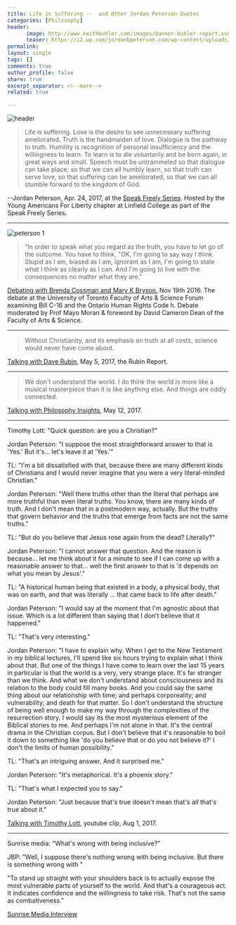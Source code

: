 ```yaml
---
title: Life is Suffering --  and Other Jordan Peterson Quotes
categories: [Philosophy]
header: 
      image: http://www.keithbuhler.com/images/banner-buhler-report.svg
      teaser: https://i2.wp.com/jordanbpeterson.com/wp-content/uploads/2016/10/jordan-smaller-size-bw.jpg?resize=1024%2C683
permalink: 
layout: single
tags: []
comments: true
author_profile: false
share: true
excerpt_separator: <!--more-->
related: true

---
```


![header](https://i2.wp.com/jordanbpeterson.com/wp-content/uploads/2016/10/jordan-smaller-size-bw.jpg?resize=1024%2C683)

>Life is suffering.
>Love is the desire to see unnecessary suffering ameliorated.
>Truth is the handmaiden of love. 
>Dialogue is the pathway to truth. 
>Humility is recognition of personal insufficiency and the willingness to learn. 
>To learn is to die voluntarily and be born again, in great ways and small. 
>Speech must be untrammeled so that dialogue can take place; so that we can all humbly learn, so that truth can serve love, so that suffering can be ameliorated, so that we can all stumble forward to the kingdom of God. 


--Jordan Peterson, Apr. 24, 2017, at the [Speak Freely Series](https://youtu.be/4twXmX7IjXY). Hosted by the Young Americans For Liberty chapter at Linfield College as part of the Speak Freely Series.


<!--more-->

--- 

![peterson 1](http://i.imgur.com/gkYy30g.png)


> “In order to speak what you regard as the truth, you have to let go of the outcome. You have to think, "OK, I'm going to say way I think. Stupid as I am, biased as I am, ignorant as I am, I'm going to state what I think as clearly as I can. And I'm going to live with the consequences no matter what they are." 


[Debating with Brenda Cossman and Mary K Bryson.](https://www.youtube.com/watch?v=JDvj6DQd93o) Nov 19th 2016. The debate at the University of Toronto Faculty of Arts & Science Forum examining Bill C-16 and the Ontario Human Rights Code h. Debate moderated by Prof Mayo Moran & foreword by David Cameron Dean of the Faculty of Arts & Science.

--- 

>Without Christianity, and its emphasis on truth at all costs, science would never have come about. 

[Talking with Dave Rubin](https://www.youtube.com/watch?v=WJSJcPKA1Ug), May 5, 2017, the Rubin Report.

--- 


>We don't understand the world. I do think the world is more like a musical masterpiece than it is like anything else. And things are oddly connected.

[Talking with Philosophy Insights](https://www.youtube.com/watch?v=q0O8Jw6grro&feature=youtu.be), May 12, 2017. 


----

Timothy Lott: "Quick question: are you a Christian?"

Jordan Peterson: "I suppose the most straightforward answer to that is 'Yes.' But it's... let's leave it at 'Yes.'"

TL: "I'm a bit dissatisfied with that, because there are many different kinds of Christians and I would never imagine that you were a very literal-minded Christian."

Jordan Peterson:  "Well there truths other than the literal that perhaps are more truthful than even literal truths. You know, there are many kinds of truth. And I don't mean that in a postmodern way, actually. But the truths that govern behavior and the truths that emerge from facts are not the same truths."

TL: "But do you believe that Jesus rose again from the dead? Literally?"

Jordan Peterson: "I cannot answer that question. And the reason is because... let me think about it for a minute to see if I can come up with a reasonable answer to that... well the first answer to that is 'it depends on what you mean by Jesus'."

TL: "A historical human being that existed in a body, a physical body, that was on earth, and that was literally ... that came back to life after death."

Jordan Peterson: "I would say at the moment that I'm agnostic about that issue. Which is a lot different than saying that I don't believe that it happened."

TL: "That's very interesting."

Jordan Peterson: "I have to explain why. When I get to the New Testament in my biblical lectures, I'll spend like six hours trying to explain what I think about that. But one of the things I have come to learn over the last 15 years in particular is that the world is a very, very strange place. It's far stranger than we think. And what we don't understand about consciousness and its relation to the body could fill many books. And you could say the same thing about our relationship with time; and perhaps corporeality; and vulnerability; and death for that matter. So I don't understand the structure of being well enough to make my way through the complexities of the resurrection story. I would say its the most mysterious element of the Biblical stories to me. And perhaps I'm not alone in that. It's the central drama in the Christian corpus. But I don't believe that it's reasonable to boil it down to something like 'do you believe that or do you not believe it?' I don't the limits of human possibility."

TL: "That's an intriguing answer. And it surprised me."

Jordan Peterson: "It's metaphorical. It's a phoenix story." 

TL: "That's what I expected you to say."

Jordan Peterson: "Just because that's true doesn't mean that's *all* that's true about it."

[Talking with Timothy Lott](https://www.youtube.com/watch?v=RIB05YeMiW8&feature=youtu.be), youtube clip, Aug 1, 2017. 


---- 

Sunrise media: "What's wrong with being inclusive?" 

JBP: "Well, I suppose there's nothing wrong with being inclusive. But there is something wrong with "



"To stand up straight with your shoulders back is to actually expose the most vulnerable parts of yourself to the world. And that's a courageous act. It indicates confidence and the willingness to take risk. That's not the same as combativeness."

[Sunrise Media Interview](https://www.youtube.com/watch?v=XJr6CYHHOnk)